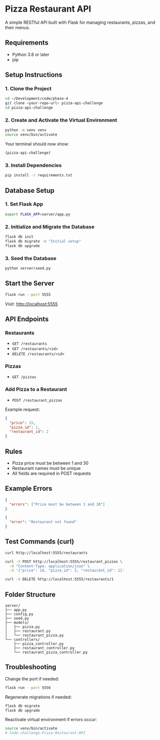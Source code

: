 


# Pizza Restaurant API

A simple RESTful API built with Flask for managing restaurants, pizzas, and their menus.

## Requirements

- Python 3.8 or later
- pip

## Setup Instructions

### 1. Clone the Project

```bash
cd ~/Development/code/phase-4
git clone <your-repo-url> pizza-api-challenge
cd pizza-api-challenge
````

### 2. Create and Activate the Virtual Environment

```bash
python -m venv venv
source venv/bin/activate
```

Your terminal should now show:

```bash
(pizza-api-challenge)
```

### 3. Install Dependencies

```bash
pip install -r requirements.txt
```

## Database Setup

### 1. Set Flask App

```bash
export FLASK_APP=server/app.py
```

### 2. Initialize and Migrate the Database

```bash
flask db init
flask db migrate -m "Initial setup"
flask db upgrade
```

### 3. Seed the Database

```bash
python server/seed.py
```

## Start the Server

```bash
flask run --port 5555
```

Visit:
[http://localhost:5555](http://localhost:5555)

## API Endpoints

### Restaurants

* `GET /restaurants`
* `GET /restaurants/<id>`
* `DELETE /restaurants/<id>`

### Pizzas

* `GET /pizzas`

### Add Pizza to a Restaurant

* `POST /restaurant_pizzas`

Example request:

```json
{
  "price": 15,
  "pizza_id": 1,
  "restaurant_id": 2
}
```

## Rules

* Pizza price must be between 1 and 30
* Restaurant names must be unique
* All fields are required in POST requests

## Example Errors

```json
{
  "errors": ["Price must be between 1 and 30"]
}
```

```json
{
  "error": "Restaurant not found"
}
```

## Test Commands (curl)

```bash
curl http://localhost:5555/restaurants

curl -X POST http://localhost:5555/restaurant_pizzas \
  -H "Content-Type: application/json" \
  -d '{"price": 10, "pizza_id": 2, "restaurant_id": 1}'

curl -X DELETE http://localhost:5555/restaurants/1
```

## Folder Structure

```
server/
├── app.py
├── config.py
├── seed.py
├── models/
│   ├── pizza.py
│   ├── restaurant.py
│   └── restaurant_pizza.py
└── controllers/
    ├── pizza_controller.py
    ├── restaurant_controller.py
    └── restaurant_pizza_controller.py
```

## Troubleshooting

Change the port if needed:

```bash
flask run --port 5556
```

Regenerate migrations if needed:

```bash
flask db migrate
flask db upgrade
```

Reactivate virtual environment if errors occur:

```bash
source venv/bin/activate
# Code-challenge-Pizza-Restaurant-API
